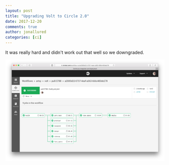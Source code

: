 ```yaml
---
layout: post
title: "Upgrading Volt to Circle 2.0"
date: 2017-12-20
comments: true
author: jonallured
categories: [ci]
---
```

It was really hard and didn't work out that well so we downgraded.

![/images/circle-two-oh/volt-circle-two-workflow.png](/images/circle-two-oh/volt-circle-two-workflow.png)
